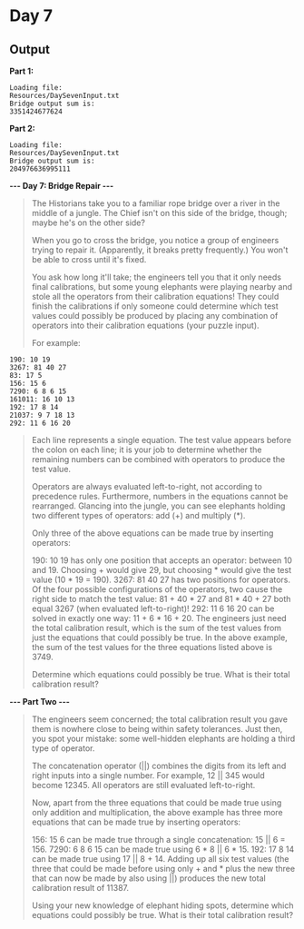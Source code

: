 # Day 7

## Output

**Part 1:**
```
Loading file:
Resources/DaySevenInput.txt
Bridge output sum is:
3351424677624
```

**Part 2:**
```
Loading file:
Resources/DaySevenInput.txt
Bridge output sum is:
204976636995111
```

**--- Day 7: Bridge Repair ---**

> The Historians take you to a familiar rope bridge over a river in the middle of a jungle. The Chief isn't on this side of the bridge, though; maybe he's on the other side?
> 
> When you go to cross the bridge, you notice a group of engineers trying to repair it. (Apparently, it breaks pretty frequently.) You won't be able to cross until it's fixed.
> 
> You ask how long it'll take; the engineers tell you that it only needs final calibrations, but some young elephants were playing nearby and stole all the operators from their calibration equations! They could finish the calibrations if only someone could determine which test values could possibly be produced by placing any combination of operators into their calibration equations (your puzzle input).
> 
> For example:
```
190: 10 19
3267: 81 40 27
83: 17 5
156: 15 6
7290: 6 8 6 15
161011: 16 10 13
192: 17 8 14
21037: 9 7 18 13
292: 11 6 16 20
```
> Each line represents a single equation. The test value appears before the colon on each line; it is your job to determine whether the remaining numbers can be combined with operators to produce the test value.
> 
> Operators are always evaluated left-to-right, not according to precedence rules. Furthermore, numbers in the equations cannot be rearranged. Glancing into the jungle, you can see elephants holding two different types of operators: add (+) and multiply (*).
> 
> Only three of the above equations can be made true by inserting operators:
> 
> 190: 10 19 has only one position that accepts an operator: between 10 and 19. Choosing + would give 29, but choosing * would give the test value (10 * 19 = 190).
> 3267: 81 40 27 has two positions for operators. Of the four possible configurations of the operators, two cause the right side to match the test value: 81 + 40 * 27 and 81 * 40 + 27 both equal 3267 (when evaluated left-to-right)!
> 292: 11 6 16 20 can be solved in exactly one way: 11 + 6 * 16 + 20.
> The engineers just need the total calibration result, which is the sum of the test values from just the equations that could possibly be true. In the above example, the sum of the test values for the three equations listed above is 3749.
> 
> Determine which equations could possibly be true. What is their total calibration result?

**--- Part Two ---**

> The engineers seem concerned; the total calibration result you gave them is nowhere close to being within safety tolerances. Just then, you spot your mistake: some well-hidden elephants are holding a third type of operator.
> 
> The concatenation operator (||) combines the digits from its left and right inputs into a single number. For example, 12 || 345 would become 12345. All operators are still evaluated left-to-right.
> 
> Now, apart from the three equations that could be made true using only addition and multiplication, the above example has three more equations that can be made true by inserting operators:
> 
> 156: 15 6 can be made true through a single concatenation: 15 || 6 = 156.
> 7290: 6 8 6 15 can be made true using 6 * 8 || 6 * 15.
> 192: 17 8 14 can be made true using 17 || 8 + 14.
> Adding up all six test values (the three that could be made before using only + and * plus the new three that can now be made by also using ||) produces the new total calibration result of 11387.
> 
> Using your new knowledge of elephant hiding spots, determine which equations could possibly be true. What is their total calibration result?
